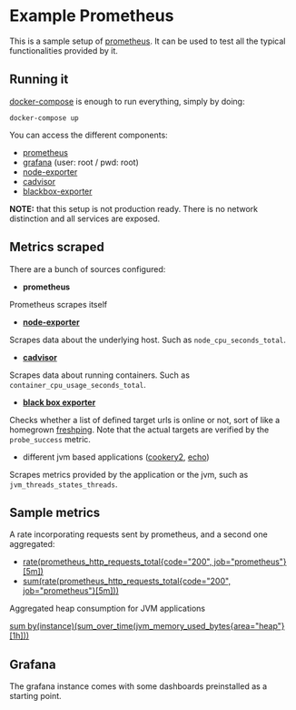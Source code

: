 # Example Prometheus

This is a sample setup of [prometheus](https://prometheus.io/). It can be used to test all the typical functionalities provided by it.

## Running it

[docker-compose](https://docs.docker.com/compose/) is enough to run everything, simply by doing:

```
docker-compose up
```

You can access the different components:

- [prometheus](http://localhost:9090)
- [grafana](http://localhost:3000) (user: root / pwd: root)
- [node-exporter](http://localhost:9100)
- [cadvisor](http://localhost:8080)
- [blackbox-exporter](http://localhost:9115)

**NOTE:** that this setup is not production ready. There is no network distinction and all services are exposed.

## Metrics scraped

There are a bunch of sources configured:

- **prometheus** 

Prometheus scrapes itself

- [**node-exporter**](https://github.com/prometheus/node_exporter)

Scrapes data about the underlying host. Such as `node_cpu_seconds_total`.

- [**cadvisor**](https://github.com/google/cadvisor)

Scrapes data about running containers. Such as `container_cpu_usage_seconds_total`.

- [**black box exporter**](https://github.com/prometheus/blackbox_exporter/)

Checks whether a list of defined target urls is online or not, sort of like a homegrown [freshping](https://www.freshworks.com/website-monitoring/). Note that the actual targets are verified by the `probe_success` metric.

- different jvm based applications ([cookery2](https://github.com/sirech/cookery2-backend), [echo](https://github.com/sirech/echo))

Scrapes metrics provided by the application or the jvm, such as `jvm_threads_states_threads`.

## Sample metrics

A rate incorporating requests sent by prometheus, and a second one aggregated:

- [rate(prometheus_http_requests_total{code="200", job="prometheus"}[5m])](http://localhost:9090/graph?g0.expr=rate(prometheus_http_requests_total%7Bcode%3D%22200%22%2C%20job%3D%22prometheus%22%7D%5B5m%5D)&g0.tab=1&g0.stacked=0&g0.range_input=15m)
- [sum(rate(prometheus_http_requests_total{code="200", job="prometheus"}[5m]))](http://localhost:9090/graph?g0.expr=sum(rate(prometheus_http_requests_total%7Bcode%3D%22200%22%2C%20job%3D%22prometheus%22%7D%5B5m%5D))&g0.tab=1&g0.stacked=0&g0.range_input=15m)

Aggregated heap consumption for JVM applications

[sum by(instance)(sum_over_time(jvm_memory_used_bytes{area="heap"}[1h]))](http://localhost:9090/graph?g0.expr=sum%20by(instance)(sum_over_time(jvm_memory_used_bytes%7Barea%3D%22heap%22%7D%5B1h%5D))&g0.tab=0&g0.stacked=0&g0.range_input=1h)

## Grafana

The grafana instance comes with some dashboards preinstalled as a starting point.
